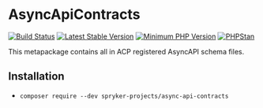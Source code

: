 # AsyncApiContracts

[![Build Status](https://github.com/spryker-projects/async-api-contracts/workflows/CI/badge.svg?branch=master)](https://github.com/spryker-projects/async-api-contracts/actions?query=workflow%3ACI+branch%3Amaster)
[![Latest Stable Version](https://poser.pugx.org/spryker-projects/async-api-contracts/v/stable.svg)](https://packagist.org/packages/spryker-projects/async-api-contracts)
[![Minimum PHP Version](https://img.shields.io/badge/php-%3E%3D%207.4-8892BF.svg)](https://php.net/)
[![PHPStan](https://img.shields.io/badge/PHPStan-level%208-brightgreen.svg?style=flat)](https://phpstan.org/)

This metapackage contains all in ACP registered AsyncAPI schema files.

## Installation

- `composer require --dev spryker-projects/async-api-contracts`
